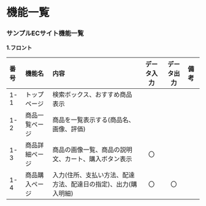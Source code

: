 # 機能一覧
### サンプルECサイト機能一覧
**1.フロント**

| 番号 | 機能名 | 内容 | データ入力 | データ出力 | 備考 |
| :--- | :--- | :--- | :---: | :---: | :--- |
| 1-1 | トップページ | 検索ボックス、おすすめ商品表示 | | | |
| 1-2 | 商品一覧ページ | 商品を一覧表示する(商品名、画像、評価) | | | |
| 1-3 | 商品詳細ページ | 商品の画像一覧、商品の説明文、カート、購入ボタン表示 | 〇 | | |
| 1-4 | 商品購入ページ | 入力(住所、支払い方法、配達方法、配達日の指定)、出力(購入明細) | 〇 | 〇 | |
